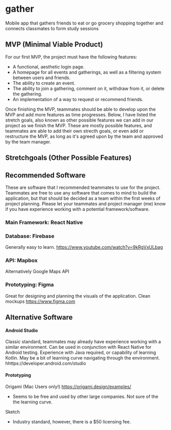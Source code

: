 # gather
Mobile app that gathers friends to eat or go grocery shopping together and connects classmates to form study sessions

## MVP (Minimal Viable Product)
   For our first MVP, the project must have the following features:
   
   - A functional, aesthetic login page.
   - A homepage for all events and gatherings, as well as a filtering system between users and friends.
   - The ability to create an event.
   - The ability to join a gathering, comment on it, withdraw from it, or delete the gathering.
   - An implementation of a way to request or recommend friends.
   
   Once finishing the MVP, teammates should be able to develop upon the MVP and add more features as time progresses. Below, I have listed the stretch goals, also known as other possible features we can add in our project as we finish the MVP. These are mostly possible features, and teammates are able to add their own strecth goals, or even add or restructure the MVP, as long as it's agreed upon by the team and approved by the team manager.
   
## Stretchgoals (Other Possible Features)

## Recommended Software
These are software that I recommended teammates to use for the project. Teammates are free to use any software that comes to mind to build the application, but that should be decided as a team within the first weeks of project planning. Please let your teammates and project manager (me) know if you have experience working with a potential framework/software.
   
### Main Framework: React Native 
   
### Database: Firebase
   Generally easy to learn. 
   https://www.youtube.com/watch?v=9kRgVxULbag
     
### API: Mapbox
   Alternatively Google Maps API
      
### Prototyping: Figma
   Great for designing and planning the visuals of the application. Clean mockups
   https://www.figma.com
   
## Alternative Software

#### Android Studio
   Classic standard, teammates may already have experience working with a similar environment. Can be used in conjunction with React Native for Android testing.
   Experience with Java required, or capability of learning Kotlin. May be a bit of learning curve navigating through the environment.
   hhttps://developer.android.com/studio
   
#### Prototyping
   Origami (Mac Users only!)
   https://origami.design/examples/
   
   - Seems to be free and used by other large companies. Not sure of the the learning curve.
   
   Sketch
   
   - Industry standard, however, there is a $50 licensing fee. 
